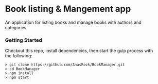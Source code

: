 # Book listing & Mangement app

An application for listing books and manage books with authors and categories

### Getting Started

Checkout this repo, install dependencies, then start the gulp process with the following:

```
> git clone https://github.com/AnasRezk/BookManager.git
> cd BookManager
> npm install
> npm start
```
